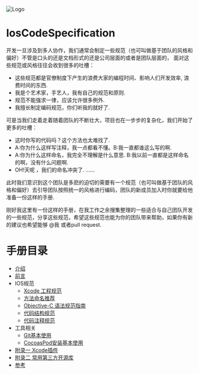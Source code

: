  ![Logo](https://roycms.github.io/IosCodeSpecification/logo.png)
# IosCodeSpecification
开发一旦涉及到多人协作，我们通常会制定一些规范（也可叫做基于团队的风格和偏好）不管是口头的还是文档形式的还是公司层面的或者是团队层面的，
面对这些规范或风格往往会收到很多的吐槽：
 * 这些规范都是官僚制度下产生的浪费大家的编程时间、影响人们开发效率, 浪费时间的东西.
 * 我是个艺术家，手艺人，我有自己的规范和原则.
 * 规范不能强求一律，应该允许很多例外.
 * 我擅长制定编码规范，你们听我的就好了.
 
可是当我们走着走着随着团队的不断壮大，项目也在一步步的复杂化，我们开始了更多的吐槽：
 * 这时你写的代码吗？这个方法也太难找了.
 * A:你为什么这样写注释，我一点都看不懂。B:我一直都谁这么写的啊.
 * A:你为什么这样命名，我完全不理解是什么意思. B:我以前一直都是这样命名的啊，没有什么问题啊.
 * OH!天呢 ，我们的命名冲突了.
 ......

此时我们意识到这个团队是多麽的迫切的需要有一个规范（也可叫做基于团队的风格和偏好）去引导团队按照统一的风格进行编码，团队的新成员加入时你就要给他准备一份这样的手册.

刚好我这里有一份这样的手册，在我工作之余搜集整理的一些适合与自己团队开发的一些规范，分享这些规范，希望这些规范也能为你的团队带来帮助，如果你有新的建议也希望能够 @我 或者pull request.

# 手册目录

* [介绍](#introduce.md)
* [前言](why.md)
* IOS规范
    * [Xcode 工程规范](xcode-project.md)
    * [方法命名推荐](naming-methods.md)
    * [Objective-C 语法规范指南](objective-c-style-guide.md)
    * [代码结构规范](code-structure.md)
    * [代码注释规范](code-comments.md)
* 工具相关
    * [Git基本使用](git-basic.md)
    * [CocoasPod安装基本使用](cocoasPod-basic.md)
* [附录一 Xcode插件](Xcode_Plugins.md)
* [附录二 常用第三方开源库](Third_Party_Library.md)
* [参考](Reference.md)
